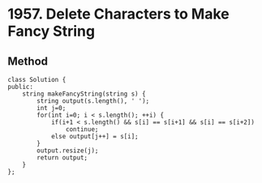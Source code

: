 # 1957. Delete Characters to Make Fancy String

## Method
```cpp=
class Solution {
public:
    string makeFancyString(string s) {
        string output(s.length(), ' ');
        int j=0;
        for(int i=0; i < s.length(); ++i) {
            if(i+1 < s.length() && s[i] == s[i+1] && s[i] == s[i+2])
                continue;
            else output[j++] = s[i];
        }
        output.resize(j);
        return output;
    }
};
```